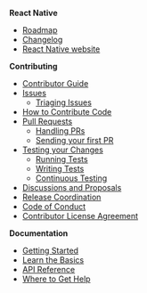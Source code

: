 **React Native**
- [Roadmap](https://github.com/facebook/react-native/wiki/Roadmap)
- [Changelog](https://github.com/react-native-community/react-native-releases/blob/master/CHANGELOG.md)
- [React Native website](https://facebook.github.com/react-native)

**Contributing**
- [Contributor Guide](https://github.com/facebook/react-native/blob/master/CONTRIBUTING.md)
- [Issues](https://github.com/facebook/react-native/wiki/Issues)
  - [Triaging Issues](https://github.com/facebook/react-native/wiki/Issues#triaging-issues)
- [How to Contribute Code](https://github.com/facebook/react-native/wiki/How-to-Contribute)
- [Pull Requests](https://github.com/facebook/react-native/wiki/Pull-Requests)
  - [Handling PRs](https://github.com/facebook/react-native/wiki/Pull-Requests#handling-pull-requests)
  - [Sending your first PR](https://github.com/facebook/react-native/wiki/Pull-Requests#getting-ready-to-submit-your-first-pull-request)
- [Testing your Changes](https://github.com/facebook/react-native/wiki/Tests)
  - [Running Tests](https://github.com/facebook/react-native/wiki/Tests#running-tests)
  - [Writing Tests](https://github.com/facebook/react-native/wiki/Tests#writing-tests)
  - [Continuous Testing](https://github.com/facebook/react-native/wiki/Tests#continuous-testing)
- [Discussions and Proposals](https://github.com/react-native-community/discussions-and-proposals)
- [Release Coordination](https://github.com/react-native-community/react-native-releases)
- [Code of Conduct](https://code.fb.com/codeofconduct/)
- [Contributor License Agreement](https://github.com/facebook/react-native/wiki/Contributor-License-Agreement)

**Documentation**
- [Getting Started](http://facebook.github.io/react-native/docs/getting-started)
- [Learn the Basics](http://facebook.github.io/react-native/docs/tutorial)
- [API Reference](http://facebook.github.io/react-native/docs/components-and-apis)
- [Where to Get Help](http://facebook.github.io/react-native/help)